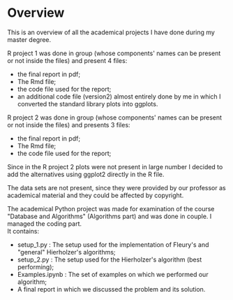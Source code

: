 # Overview

This is an overview of all the academical projects I have done during my master degree.   

R project 1 was done in group (whose components' names can be present or not inside the files) and present 4 files: 
- the final report in pdf;
- The Rmd file;
- the code file used for the report;
- an additional code file (version2) almost entirely done by me in which I converted the standard library plots into ggplots. 

R project 2 was done in group (whose components' names can be present or not inside the files) and presents 3 files:
- the final report in pdf;
- The Rmd file;
- the code file used for the report;

Since in the R project 2 plots were not present in large number I decided to add the alternatives using ggplot2 directly in the R file.

The data sets are not present, since they were provided by our professor as academical material and they could be affected by copyright. 

The academical Python project was made for examination of the course "Database and Algorithms" (Algorithms part) and was done in couple. I managed the coding part.  
It contains:
- setup_1.py : The setup used for the implementation of Fleury's and "general" Hierholzer's algorithms;
- setup_2.py : The setup used for the Hierholzer's algorithm (best performing);
- Examples.ipynb : The set of examples on which we performed our algorithm;
- A final report in which we discussed the problem and its solution.
